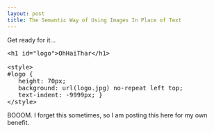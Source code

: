 ```yaml
---
layout: post
title: The Semantic Way of Using Images In Place of Text
---
```


Get ready for it...

<pre class="prettyprint linenums">
&lt;h1 id="logo"&gt;OhHaiThar&lt;/h1&gt;

&lt;style&gt;
#logo {
&nbsp;&nbsp;&nbsp;height: 70px;
&nbsp;&nbsp;&nbsp;background: url(logo.jpg) no-repeat left top;
&nbsp;&nbsp;&nbsp;text-indent: -9999px; }
&lt;/style&gt;
</pre>

BOOOM. I forget this sometimes, so I am posting this here for my own benefit.